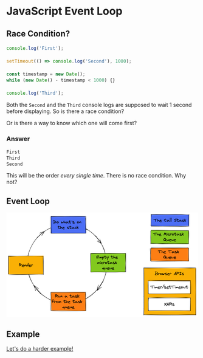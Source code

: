 # JavaScript Event Loop

## Race Condition?

```javascript
console.log('First');

setTimeout(() => console.log('Second'), 1000);

const timestamp = new Date();
while (new Date() - timestamp < 1000) {}

console.log('Third');
```

Both the `Second` and the `Third` console logs are supposed to wait 1 second before displaying. So is there a race condition?

Or is there a way to know which one will come first?

### Answer

```
First
Third
Second
```

This will be the order _every single time_. There is no race condition. Why not?

## Event Loop

![Event Loop](assets/event-loop.png)

## Example

[Let's do a harder example!](examples/example.html)
